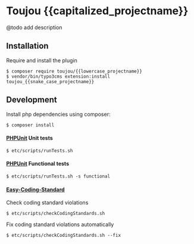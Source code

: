 # Toujou {{capitalized_projectname}}

@todo add description

## Installation

Require and install the plugin

    $ composer require toujou/{{lowercase_projectname}}
    $ vendor/bin/typo3cms extension:install toujou_{{snake_case_projectname}}

## Development

Install php dependencies using composer:

    $ composer install

#### [PHPUnit](https://phpunit.de) Unit tests

    $ etc/scripts/runTests.sh

#### [PHPUnit](https://phpunit.de) Functional tests

    $ etc/scripts/runTests.sh -s functional


#### [Easy-Coding-Standard](https://github.com/Symplify/EasyCodingStandard)

Check coding standard violations

    $ etc/scripts/checkCodingStandards.sh

Fix coding standard violations automatically

    $ etc/scripts/checkCodingStandards.sh --fix
